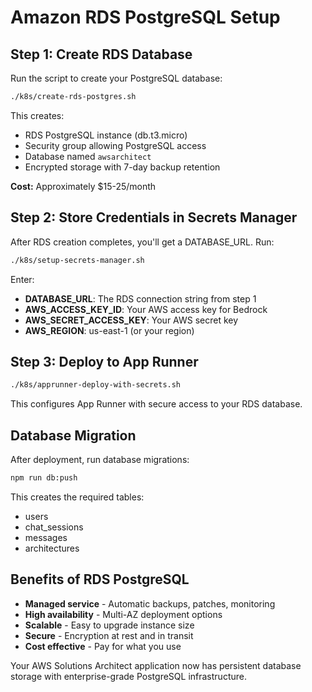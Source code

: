 # Amazon RDS PostgreSQL Setup

## Step 1: Create RDS Database

Run the script to create your PostgreSQL database:
```bash
./k8s/create-rds-postgres.sh
```

This creates:
- RDS PostgreSQL instance (db.t3.micro)
- Security group allowing PostgreSQL access
- Database named `awsarchitect`
- Encrypted storage with 7-day backup retention

**Cost:** Approximately $15-25/month

## Step 2: Store Credentials in Secrets Manager

After RDS creation completes, you'll get a DATABASE_URL. Run:
```bash
./k8s/setup-secrets-manager.sh
```

Enter:
- **DATABASE_URL**: The RDS connection string from step 1
- **AWS_ACCESS_KEY_ID**: Your AWS access key for Bedrock
- **AWS_SECRET_ACCESS_KEY**: Your AWS secret key
- **AWS_REGION**: us-east-1 (or your region)

## Step 3: Deploy to App Runner

```bash
./k8s/apprunner-deploy-with-secrets.sh
```

This configures App Runner with secure access to your RDS database.

## Database Migration

After deployment, run database migrations:
```bash
npm run db:push
```

This creates the required tables:
- users
- chat_sessions  
- messages
- architectures

## Benefits of RDS PostgreSQL

- **Managed service** - Automatic backups, patches, monitoring
- **High availability** - Multi-AZ deployment options
- **Scalable** - Easy to upgrade instance size
- **Secure** - Encryption at rest and in transit
- **Cost effective** - Pay for what you use

Your AWS Solutions Architect application now has persistent database storage with enterprise-grade PostgreSQL infrastructure.